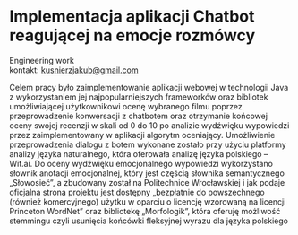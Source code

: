 # Implementacja aplikacji Chatbot reagującej na emocje rozmówcy
Engineering work<br>
kontakt: kusnierzjakub@gmail.com

Celem pracy było zaimplementowanie aplikacji webowej w technologii Java z wykorzystaniem jej najpopularniejszych frameworków oraz bibliotek umożliwiającej użytkownikowi ocenę wybranego filmu poprzez przeprowadzenie konwersacji z chatbotem oraz otrzymanie końcowej oceny swojej recenzji w skali od 0 do 10 po analizie wydźwięku wypowiedzi przez zaimplementowany w aplikacji algorytm oceniający. Umożliwienie przeprowadzenia dialogu z botem wykonane zostało przy użyciu platformy analizy języka naturalnego, która oferowała analizę języka polskiego – Wit.ai. Do oceny wydźwięku emocjonalnego wypowiedzi wykorzystano słownik anotacji emocjonalnej, który jest częścią słownika semantycznego „Słowosieć”, a zbudowany został na Politechnice Wrocławskiej 
i  jak podaje oficjalna strona projektu jest dostępny „bezpłatnie do powszechnego (również komercyjnego) użytku w oparciu o licencję wzorowaną na licencji Princeton WordNet”  oraz bibliotekę „Morfologik”, która oferuję możliwość stemmingu czyli usunięcia końcówki fleksyjnej wyrazu dla języka polskiego
